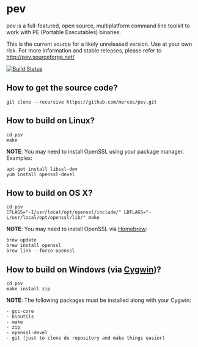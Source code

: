 # pev

pev is a full-featured, open source, multiplatform command line toolkit to work with PE (Portable Executables) binaries.

This is the current source for a likely unreleased version. Use at your own risk. For more information and stable releases, please refer to http://pev.sourceforge.net/

[![Build Status](https://travis-ci.org/merces/pev.png)](https://travis-ci.org/merces/pev)

## How to get the source code?

	git clone --recursive https://github.com/merces/pev.git

## How to build on Linux?

	cd pev
	make

**NOTE**: You may need to install OpenSSL using your package manager. Examples:

	apt-get install libssl-dev
	yum install openssl-devel

## How to build on OS X?

	cd pev
	CFLAGS="-I/usr/local/opt/openssl/include/" LDFLAGS="-L/usr/local/opt/openssl/lib/" make

**NOTE**: You may need to install OpenSSL via [Homebrew](http://brew.sh/):

	brew update
	brew install openssl
	brew link --force openssl

## How to build on Windows (via [Cygwin](http://cygwin.com/))?

	cd pev
	make install zip

**NOTE**: The following packages must be installed along with your Cygwin:

	- gcc-core
	- binutils
	- make
	- zip
	- openssl-devel
	- git (just to clone de repository and make things easier)
